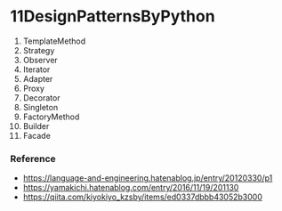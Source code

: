 # 11DesignPatternsByPython

1. TemplateMethod
2. Strategy
3. Observer
4. Iterator
5. Adapter
6. Proxy
7. Decorator
8. Singleton
9. FactoryMethod
10. Builder
11. Facade

### Reference
- https://language-and-engineering.hatenablog.jp/entry/20120330/p1
- https://yamakichi.hatenablog.com/entry/2016/11/19/201130
- https://qiita.com/kiyokiyo_kzsby/items/ed0337dbbb43052b3000
